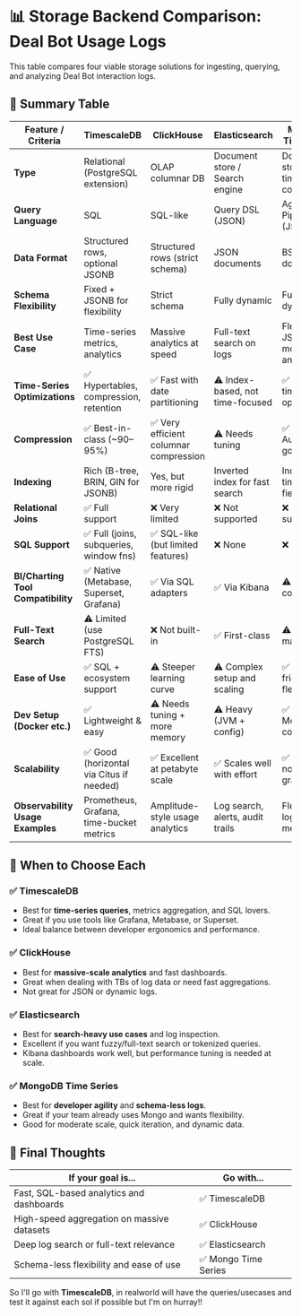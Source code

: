 # 📊 Storage Backend Comparison: Deal Bot Usage Logs

This table compares four viable storage solutions for ingesting, querying, and analyzing Deal Bot interaction logs.

## 🔧 Summary Table

| Feature / Criteria                     | **TimescaleDB**                              | **ClickHouse**                               | **Elasticsearch**                            | **MongoDB Time Series**                      |
|---------------------------------------|----------------------------------------------|----------------------------------------------|----------------------------------------------|----------------------------------------------|
| **Type**                              | Relational (PostgreSQL extension)            | OLAP columnar DB                              | Document store / Search engine               | Document store with time-series compression  |
| **Query Language**                    | SQL                                           | SQL-like                                      | Query DSL (JSON)                             | Aggregation Pipeline (JSON-like)             |
| **Data Format**                       | Structured rows, optional JSONB              | Structured rows (strict schema)               | JSON documents                               | BSON documents                               |
| **Schema Flexibility**                | Fixed + JSONB for flexibility                | Strict schema                                 | Fully dynamic                                 | Fully dynamic                                 |
| **Best Use Case**                     | Time-series metrics, analytics               | Massive analytics at speed                    | Full-text search on logs                      | Flexible JSON logs + moderate analytics      |
| **Time-Series Optimizations**         | ✅ Hypertables, compression, retention        | ✅ Fast with date partitioning                 | ⚠️ Index-based, not time-focused              | ✅ Native time-series optimization            |
| **Compression**                       | ✅ Best-in-class (~90–95%)                    | ✅ Very efficient columnar compression         | ⚠️ Needs tuning                               | ✅ Automatic, good                            |
| **Indexing**                          | Rich (B-tree, BRIN, GIN for JSONB)           | Yes, but more rigid                           | Inverted index for fast search                | Index on time + meta fields                  |
| **Relational Joins**                  | ✅ Full support                               | ❌ Very limited                                | ❌ Not supported                              | ❌ Not supported                              |
| **SQL Support**                       | ✅ Full (joins, subqueries, window fns)       | ✅ SQL-like (but limited features)             | ❌ None                                       | ❌ None                                       |
| **BI/Charting Tool Compatibility**    | ✅ Native (Metabase, Superset, Grafana)       | ✅ Via SQL adapters                            | ✅ Via Kibana                                 | ⚠️ Requires connector                         |
| **Full-Text Search**                  | ⚠️ Limited (use PostgreSQL FTS)               | ❌ Not built-in                                | ✅ First-class                                | ⚠️ Index manually                             |
| **Ease of Use**                       | ✅ SQL + ecosystem support                    | ⚠️ Steeper learning curve                      | ⚠️ Complex setup and scaling                  | ✅ Dev-friendly and flexible                  |
| **Dev Setup (Docker etc.)**           | ✅ Lightweight & easy                         | ⚠️ Needs tuning + more memory                 | ⚠️ Heavy (JVM + config)                       | ✅ Easy with Mongo container                  |
| **Scalability**                       | ✅ Good (horizontal via Citus if needed)      | ✅ Excellent at petabyte scale                 | ✅ Scales well with effort                    | ✅ Good, but not OLAP-grade                   |
| **Observability Usage Examples**      | Prometheus, Grafana, time-bucket metrics     | Amplitude-style usage analytics               | Log search, alerts, audit trails             | Flexible Dev logs, JSON metrics              |

## 🎯 When to Choose Each

### ✅ TimescaleDB
- Best for **time-series queries**, metrics aggregation, and SQL lovers.
- Great if you use tools like Grafana, Metabase, or Superset.
- Ideal balance between developer ergonomics and performance.

### ✅ ClickHouse
- Best for **massive-scale analytics** and fast dashboards.
- Great when dealing with TBs of log data or need fast aggregations.
- Not great for JSON or dynamic logs.

### ✅ Elasticsearch
- Best for **search-heavy use cases** and log inspection.
- Excellent if you want fuzzy/full-text search or tokenized queries.
- Kibana dashboards work well, but performance tuning is needed at scale.

### ✅ MongoDB Time Series
- Best for **developer agility** and **schema-less logs**.
- Great if your team already uses Mongo and wants flexibility.
- Good for moderate scale, quick iteration, and dynamic data.

## 🧠 Final Thoughts

| If your goal is...                                | Go with...           |
|---------------------------------------------------|-----------------------|
| Fast, SQL-based analytics and dashboards          | ✅ TimescaleDB        |
| High-speed aggregation on massive datasets        | ✅ ClickHouse         |
| Deep log search or full-text relevance            | ✅ Elasticsearch      |
| Schema-less flexibility and ease of use           | ✅ Mongo Time Series  |


So I'll go with **TimescaleDB**, in realworld will have the queries/usecases and test it against each sol if possible but I'm on hurray!!